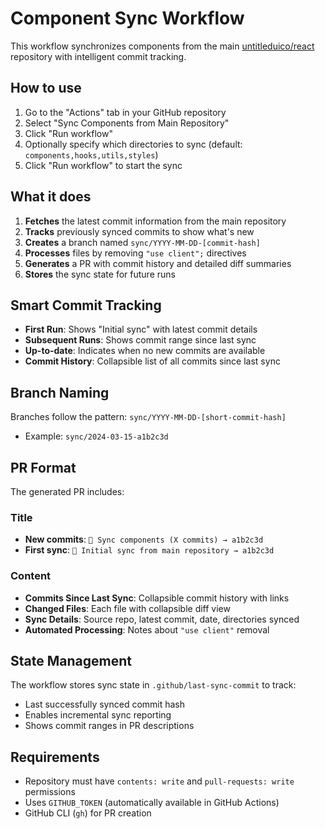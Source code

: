 # Component Sync Workflow

This workflow synchronizes components from the main [untitleduico/react](https://github.com/untitleduico/react) repository with intelligent commit tracking.

## How to use

1. Go to the "Actions" tab in your GitHub repository
2. Select "Sync Components from Main Repository"
3. Click "Run workflow"
4. Optionally specify which directories to sync (default: `components,hooks,utils,styles`)
5. Click "Run workflow" to start the sync

## What it does

1. **Fetches** the latest commit information from the main repository
2. **Tracks** previously synced commits to show what's new
3. **Creates** a branch named `sync/YYYY-MM-DD-[commit-hash]`
4. **Processes** files by removing `"use client";` directives
5. **Generates** a PR with commit history and detailed diff summaries
6. **Stores** the sync state for future runs

## Smart Commit Tracking

- **First Run**: Shows "Initial sync" with latest commit details
- **Subsequent Runs**: Shows commit range since last sync
- **Up-to-date**: Indicates when no new commits are available
- **Commit History**: Collapsible list of all commits since last sync

## Branch Naming

Branches follow the pattern: `sync/YYYY-MM-DD-[short-commit-hash]`
- Example: `sync/2024-03-15-a1b2c3d`

## PR Format

The generated PR includes:

### Title
- **New commits**: `🔄 Sync components (X commits) → a1b2c3d`
- **First sync**: `🎉 Initial sync from main repository → a1b2c3d`

### Content
- **Commits Since Last Sync**: Collapsible commit history with links
- **Changed Files**: Each file with collapsible diff view
- **Sync Details**: Source repo, latest commit, date, directories synced
- **Automated Processing**: Notes about `"use client"` removal

## State Management

The workflow stores sync state in `.github/last-sync-commit` to track:
- Last successfully synced commit hash
- Enables incremental sync reporting
- Shows commit ranges in PR descriptions

## Requirements

- Repository must have `contents: write` and `pull-requests: write` permissions
- Uses `GITHUB_TOKEN` (automatically available in GitHub Actions)
- GitHub CLI (`gh`) for PR creation